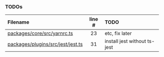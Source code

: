 ### TODOs

| Filename                                                                   | line # | TODO                         |
| :------------------------------------------------------------------------- | :----: | :--------------------------- |
| [packages/core/src/yarnrc.ts](packages/core/src/yarnrc.ts#L23)             |   23   | etc, fix later               |
| [packages/plugins/src/jest/jest.ts](packages/plugins/src/jest/jest.ts#L31) |   31   | install jest without ts-jest |
